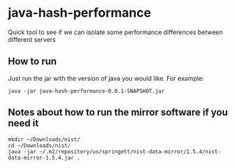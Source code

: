 # java-hash-performance

Quick tool to see if we can isolate some performance differences between different servers

## How to run
Just run the jar with the version of java you would like. For example:
```
java -jar java-hash-performance-0.0.1-SNAPSHOT.jar 
```

## Notes about how to run the mirror software if you need it
```
mkdir ~/Downloads/nist/
cd ~/Downloads/nist/
java -jar ~/.m2/repository/us/springett/nist-data-mirror/1.5.4/nist-data-mirror-1.5.4.jar .
```